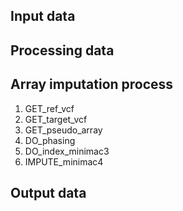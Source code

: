 ## Input data

## Processing data

## Array imputation process

1. GET_ref_vcf
2. GET_target_vcf
3. GET_pseudo_array
4. DO_phasing
5. DO_index_minimac3
6. IMPUTE_minimac4

## Output data